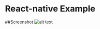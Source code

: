 # React-native Example

##Screenshot
![alt text](https://github.com/kurniaeliazar/RNProject/blob/master/RNProject/screen.png "Screenshoot")
